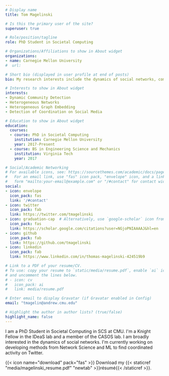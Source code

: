 ```yaml
---
# Display name
title: Tom Magelinski

# Is this the primary user of the site?
superuser: true

# Role/position/tagline
role: PhD Student in Societal Computing

# Organizations/Affiliations to show in About widget
organizations:
- name: Carnegie Mellon University
#  url: 

# Short bio (displayed in user profile at end of posts)
bio: My research interests include the dynamics of social networks, community detection, and coordinated information operations.

# Interests to show in About widget
interests:
- Dynamic Community Detection
- Heterogeneous Networks
- Heterogeneous Graph Embedding
- Detection of Coordination on Social Media

# Education to show in About widget
education:
  courses:
  - course: PhD in Societal Computing
    institution: Carnegie Mellon University
    year: 2017-Present
  - course: BS in Engineering Science and Mechanics
    institution: Virginia Tech
    year: 2017

# Social/Academic Networking
# For available icons, see: https://sourcethemes.com/academic/docs/page-builder/#icons
#   For an email link, use "fas" icon pack, "envelope" icon, and a link in the
#   form "mailto:your-email@example.com" or "/#contact" for contact widget.
social:
- icon: envelope
  icon_pack: fas
  link: '/#contact'
- icon: twitter
  icon_pack: fab
  link: https://twitter.com/tmagelinski
- icon: graduation-cap  # Alternatively, use `google-scholar` icon from `ai` icon pack
  icon_pack: fas
  link: https://scholar.google.com/citations?user=NGjoPNIAAAAJ&hl=en
- icon: github
  icon_pack: fab
  link: https://github.com/tmagelinski
- icon: linkedin
  icon_pack: fab
  link: https://www.linkedin.com/in/thomas-magelinski-424519b9

# Link to a PDF of your resume/CV.
# To use: copy your resume to `static/media/resume.pdf`, enable `ai` icons in `params.toml`, 
# and uncomment the lines below.
# - icon: cv
#   icon_pack: ai
#   link: media/resume.pdf

# Enter email to display Gravatar (if Gravatar enabled in Config)
email: "tmagelin@andrew.cmu.edu"

# Highlight the author in author lists? (true/false)
highlight_name: false
---
```


I am a PhD Student in Societal Computing in SCS at CMU. I'm a Knight Fellow in the IDeaS lab and a member of the CASOS lab. I am broadly interested in the dynamics of social networks. I'm currently working on developing methods from Network Science and ML to find coordinated activity on Twitter.

{{< icon name="download" pack="fas" >}} Download my {{< staticref "media/magelinski_resume.pdf" "newtab" >}}résumé{{< /staticref >}}.
